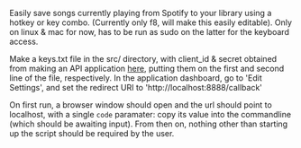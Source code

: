 Easily save songs currently playing from Spotify to your library using a hotkey or key combo. (Currently only f8, will make this easily editable). Only on linux & mac for now, has to be run as sudo on the latter for the keyboard access.

Make a keys.txt file in the src/ directory, with client_id & secret obtained from making an API application [here](https://beta.developer.spotify.com/dashboard/applications), putting them on the first and second line of the file, respectively. In the application dashboard, go to 'Edit Settings', and set the redirect URI to 'http://localhost:8888/callback'

On first run, a browser window should open and the url should point to localhost, with a single `code` paramater: copy its value into the commandline (which should be awaiting input). From then on, nothing other than starting up the script should be required by the user.
